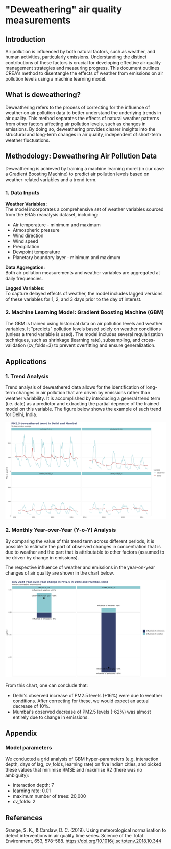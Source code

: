 # "Deweathering" air quality measurements

## Introduction

Air pollution is influenced by both natural factors, such as weather, and human activities, particularly emissions. Understanding the distinct contributions of these factors is crucial for developing effective air quality management strategies and measuring progress. This document outlines CREA's method to disentangle the effects of weather from emissions on air pollution levels using a machine learning model.

## What is deweathering?
Deweathering refers to the process of correcting for the influence of weather on air pollution data to better understand the underlying trends in air quality. This method separates the effects of natural weather patterns from other factors affecting air pollution levels, such as changes in emissions. By doing so, deweathering provides clearer insights into the structural and long-term changes in air quality, independent of short-term weather fluctuations.

## Methodology: Deweathering Air Pollution Data

Deweathering is achieved by training a machine learning morel (in our case a Gradient Boosting Machine) to predict air pollution levels based on weather-related variables and a trend term.

### 1. Data Inputs

**Weather Variables:**  
The model incorporates a comprehensive set of weather variables sourced from the ERA5 reanalysis dataset, including:

- Air temperature - minimum and maximum
- Atmospheric pressure
- Wind direction
- Wind speed
- Precipitation
- Dewpoint temperature
- Planetary boundary layer - minimum and maximum

**Data Aggregation:**  
Both air pollution measurements and weather variables are aggregated at daily frequencies.

**Lagged Variables:**  
To capture delayed effects of weather, the model includes lagged versions of these variables for 1, 2, and 3 days prior to the day of interest.

### 2. Machine Learning Model: Gradient Boosting Machine (GBM)

The GBM is trained using historical data on air pollution levels and weather variables. It "predicts" pollution levels based solely on weather conditions (unless a trend variable is used). The model includes several regularization techniques, such as shrinkage (learning rate), subsampling, and cross-validation (cv_folds=3) to prevent overfitting and ensure generalization.


## Applications

### 1. Trend Analysis

Trend analysis of deweathered data allows for the identification of long-term changes in air pollution that are driven by emissions rather than weather variability. It is accomplished by introducing a general trend term (i.e. date) as a predictor and extracting the partial depence of the trained model on this variable. The figure below shows the example of such trend for Delhi, India.

![trendts](figures/deweathering_ts_trend.png)


### 2. Monthly Year-over-Year (Y-o-Y) Analysis

By comparing the value of this trend term across different periods, it is possible to estimate the part of observed changes in concentration that is due to weather and the part that is attributable to other factors (assumed to be driven by change in emissions).

The respective influence of weather and emissions in the year-on-year changes of air quality are shown in the chart below.

![yoyts](figures/deweathering_bar_yoy.png)

From this chart, one can conclude that:
- Delhi's observed increase of PM2.5 levels (+16%) were due to weather conditions. After correcting for these, we would expect an actual decrease of 10%.
- Mumbai's observed decrease of PM2.5 levels (-62%) was almost entirely due to change in emissions.

## Appendix
### Model parameters
We conducted a grid analysis of GBM hyper-parameters (e.g. interaction depth, days of lag, cv_folds, learning rate) on five Indian cities, and picked these values that minimise RMSE and maximise R2 (there was no ambiguity):
- interaction depth: 7
- learning rate: 0.01
- maximum number of trees: 20,000
- cv_folds: 2


## References
Grange, S. K., & Carslaw, D. C. (2019). Using meteorological normalisation to detect interventions in air quality time series. Science of the Total Environment, 653, 578–588. https://doi.org/10.1016/j.scitotenv.2018.10.344